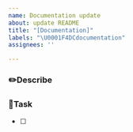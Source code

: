 ```yaml
---
name: Documentation update
about: update README
title: "[Documentation]"
labels: "\U0001F4DCdocumentation"
assignees: ''

---
```


### ✏️Describe


### 🚀Task
- [ ]
